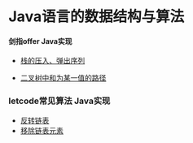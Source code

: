 # Java语言的数据结构与算法

#### 剑指offer Java实现 
 - [栈的压入、弹出序列](/剑指offer/栈的压入、弹出序列.md) 

 - [二叉树中和为某一值的路径](/剑指offer/二叉树中和为某一值的路径.md) 

### letcode常见算法 Java实现

 - [反转链表](/letcode常见算法/反转链表.md) 
 - [移除链表元素](/letcode常见算法/移除链表元素.md) 